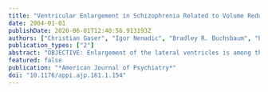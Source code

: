 ```yaml
---
title: "Ventricular Enlargement in Schizophrenia Related to Volume Reduction of the Thalamus, Striatum, and Superior Temporal Cortex"
date: 2004-01-01
publishDate: 2020-06-01T12:40:56.913193Z
authors: ["Christian Gaser", "Igor Nenadic", "Bradley R. Buchsbaum", "Erin A. Hazlett", "Monte S. Buchsbaum"]
publication_types: ["2"]
abstract: "OBJECTIVE: Enlargement of the lateral ventricles is among the most frequently reported macroscopic brain structural changes in schizophrenia, although variable in extent and localization. The authors investigated whether ventricular enlargement is related to regionally specific volume loss. METHOD: High-resolution magnetic resonance imaging scans from 39 patients with schizophrenia were analyzed with deformation-based morphometry, a voxel-wise whole brain morphometric technique. RESULTS: Significant negative correlations with the ventricle-brain ratio were found for voxels in the left and right thalamus and posterior putamen and in the left superior temporal gyrus and insula. CONCLUSIONS: Thalamic shrinkage, especially of medial nuclei and the adjacent striatum and insular cortex, appear to be important contributors to ventricular enlargement in schizophrenia."
featured: false
publication: "*American Journal of Psychiatry*"
doi: "10.1176/appi.ajp.161.1.154"
---
```


